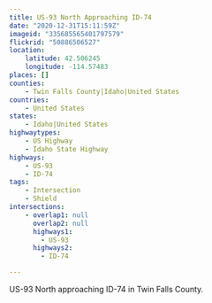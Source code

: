 ```yaml
---
title: US-93 North Approaching ID-74
date: "2020-12-31T15:11:59Z"
imageid: "335685565401797579"
flickrid: "50886506527"
location:
    latitude: 42.506245
    longitude: -114.57483
places: []
counties:
    - Twin Falls County|Idaho|United States
countries:
    - United States
states:
    - Idaho|United States
highwaytypes:
    - US Highway
    - Idaho State Highway
highways:
    - US-93
    - ID-74
tags:
    - Intersection
    - Shield
intersections:
    - overlap1: null
      overlap2: null
      highways1:
        - US-93
      highways2:
        - ID-74

---
```

US-93 North approaching ID-74 in Twin Falls County.